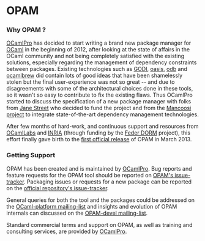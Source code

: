 # OPAM

### Why OPAM ?

[OCamlPro](http://www.ocamlpro.com/) has decided to start writing a brand new package manager for [OCaml](http://www.ocaml.org) in the beginning of 2012, after looking at the state of affairs in the OCaml community and not being completely satisfied with the existing solutions, especially regarding the management of dependency constraints between packages. Existing technologies such as [GODI](http://godi.camlcity.org/), [oasis](http://oasis.forge.ocamlcore.org/), [odb](http://oasis.ocamlcore.org/dev/odb/) and [ocamlbrew](https://github.com/hcarty/ocamlbrew) did contain lots of good ideas that have been shamelessly stolen but the final user-experience was not so great -- and due to  disagreements with some of the architectural choices done in these tools, so it wasn't so easy to contribute to fix the existing flaws. Thus OCamlPro started to discuss the specification of a new package manager with folks from [Jane Street](http://www.janestreet.com/) who decided to fund the project and from the [Mancoosi project](http://www.mancoosi.org/) to integrate state-of-the-art dependency management technologies.

After few months of hard-work, and continuous support and resources from [OCamlLabs](http://www.cl.cam.ac.uk/projects/ocamllabs/) and [INRIA](http://www.inria.fr/) (through funding by the [Feder DORM](http://zenika.github.io/DORM/) project), this effort finally gave birth to the [first official release](http://www.ocamlpro.com/blog/2013/03/14/opam-1.0.0.html) of OPAM in March 2013.

### Getting Support

OPAM has been created and is maintained by [OCamlPro](http://www.ocamlpro.com/). Bug reports and feature requests for the OPAM tool should be reported on [OPAM's issue-tracker](https://github.com/ocaml/opam/issues). Packaging issues or requests for a new package can be reported on the [official repository's issue-tracker](https://github.com/ocaml/opam-repository/issues).

General queries for both the tool and the packages could be addressed on the [OCaml-platform mailing-list](http://lists.ocaml.org/listinfo/platform) and insights and evolution of OPAM internals can discussed on the [OPAM-devel mailing-list](http://lists.ocaml.org/listinfo/opam-devel).

Standard commercial terms and support on OPAM, as well as training and consulting services, are provided by [OCamlPro](http://www.ocamlpro.com/).
